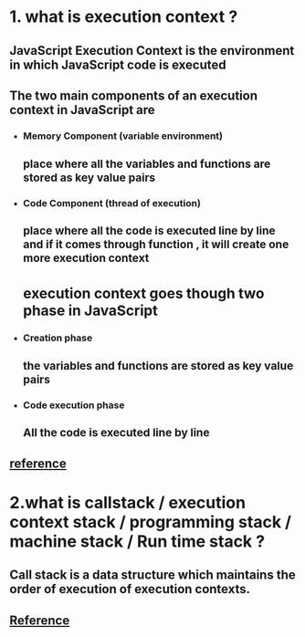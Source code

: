 # 1. what is execution context ?

## JavaScript Execution Context is the environment in which JavaScript code is executed

## The two main components of an execution context in JavaScript are

- <b> <h3> Memory Component (variable environment)<h3>
   <p>place where all the variables and functions are stored as key value pairs</p>

- <b> <h3> Code Component (thread of execution)<h3>

   <p>place where all the code is executed line by line and if it comes through function , it will create one more execution context</p>

  ## execution context goes though two phase in JavaScript

- <b> <h3> Creation phase<h3>
   <p> the variables and functions are stored as key value pairs</p>

- <b> <h3>Code execution phase<h3>

   <p> All the code is executed line by line</p>

## [reference](https://dev.to/jahid6597/javascript-execution-context-a-deep-dive-4kno#:~:text=JavaScript%20Execution%20Context%20is%20the,creation%20phase)

# 2.what is callstack / execution context stack / programming stack / machine stack / Run time stack ?

## Call stack is a data structure which maintains the order of execution of execution contexts.

## [Reference](https://developer.mozilla.org/en-US/docs/Glossary/Call_stack)
